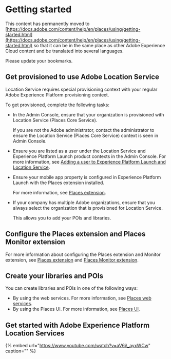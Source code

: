 # Getting started

This content has permanently moved to [https://docs.adobe.com/content/help/en/places/using/getting-started.html](https://docs.adobe.com/content/help/en/places/using/getting-started.html) so that it can be in the same place as other Adobe Experience Cloud content and be translated into several languages. 

Please update your bookmarks.

## Get provisioned to use Adobe Location Service

Location Service requires special provisioning context with your regular Adobe Experience Platform provisioning context.

To get provisioned, complete the following tasks:

* In the Admin Console, ensure that your organization is provisioned with Location Service \(Places Core Service\).

  If you are not the Adobe administrator, contact the administrator to ensure the Location Service \(Places Core Service\) context is seen in Admin Console.

* Ensure you are listed as a user under the Location Service and Experience Platform Launch product contexts in the Admin Console.  For more information, see [Adding a user to Experience Platform Launch and Location Service](https://github.com/jiabingeng/places-service-docs/tree/49828e84f5b8d9fbd65d193f5162976bd580c807/adding-a-user-to-launch-and-places/README.md).
* Ensure your mobile app property is configured in Experience Platform Launch with the Places extension installed.   

  For more information, see [Places extension](https://github.com/jiabingeng/places-service-docs/tree/49828e84f5b8d9fbd65d193f5162976bd580c807/configure-places-in-the-sdk/places-extension/README/README.md). 

* If your company has multiple Adobe organizations, ensure that you always select the organization that is provisioned for Location Service.  

  This allows you to add your POIs and libraries.

## Configure the Places extension and Places Monitor extension

For more information about configuring the Places extension and Monitor extension, see [Places extension](https://placesdocs.com/places-services-by-adobe-documentation/configure-places-in-the-sdk/places-extension) and [Places Monitor extension](https://placesdocs.com/places-services-by-adobe-documentation/configure-places-in-the-sdk/places-monitor-extension).

## Create your libraries and POIs

You can create libraries and POIs in one of the following ways:

* By using the web services.  For more information, see [Places web services](https://placesdocs.com/places-services-by-adobe-documentation/places-rest-apis).
* By using the Places UI.  For more information, see [Places UI](https://placesdocs.com/places-services-by-adobe-documentation/places-database-management-1). 

## Get started with Adobe Experience Platform Location Services

{% embed url="https://www.youtube.com/watch?v=aV6i\_ayxWCw" caption="" %}

